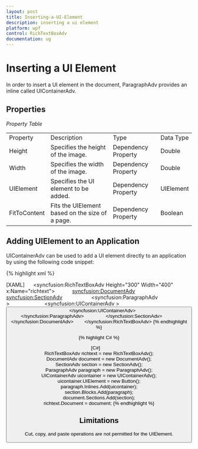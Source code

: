 ```yaml
---
layout: post
title: Inserting-a-UI-Element
description: inserting a ui element
platform: wpf
control: RichTextBoxAdv
documentation: ug
---
```


# Inserting a UI Element

In order to insert a UI element in the document, ParagraphAdv provides an inline called UIContainerAdv.

## Properties



_Property Table_

<table>
<tr>
<td>
Property</td><td>
Description</td><td>
Type</td><td>
Data Type</td></tr>
<tr>
<td>
Height</td><td>
Specifies the height of the image.</td><td>
Dependency Property</td><td>
Double</td></tr>
<tr>
<td>
Width</td><td>
Specifies the width of the image.</td><td>
Dependency Property</td><td>
Double</td></tr>
<tr>
<td>
UIElement</td><td>
Specifies the UI element to be added.</td><td>
Dependency Property</td><td>
UIElement</td></tr>
<tr>
<td>
FitToContent</td><td>
Fits the UIElement based on the size of a page.</td><td>
Dependency Property</td><td>
Boolean</td></tr>
</table>


## Adding UIElement to an Application

UIContainerAdv can be used to add a UI element directly to an application by using the following code snippet: 


{% highlight xml %}


[XAML]     
 <syncfusion:RichTextBoxAdv Height="300" Width="400" x:Name="richtext">           
 <syncfusion:DocumentAdv>                
 <syncfusion:SectionAdv>                   
 <syncfusion:ParagraphAdv >                       
 <syncfusion:UIContainerAdv >                            
 <Button />                       
 </syncfusion:UIContainerAdv>                   
 </syncfusion:ParagraphAdv>               
 </syncfusion:SectionAdv>           
 </syncfusion:DocumentAdv>        
 </syncfusion:RichTextBoxAdv>
{% endhighlight %}
 
{% highlight C# %}

[C#]           
RichTextBoxAdv richtext = new RichTextBoxAdv();           
DocumentAdv document = new DocumentAdv();           
SectionAdv section = new SectionAdv();          
 ParagraphAdv paragraph = new ParagraphAdv();           
 UIContainerAdv uicontainer = new UIContainerAdv();           
 uicontainer.UIElement = new Button();           
 paragraph.Inlines.Add(uicontainer);          
 section.Blocks.Add(paragraph);           
 document.Sections.Add(section);          
 richtext.Document = document;
{% endhighlight %}


## Limitations

Cut, copy, and paste operations are not permitted for the UIElement.

